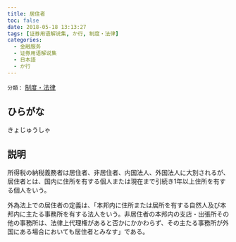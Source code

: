 ```yaml
---
title: 居住者
toc: false
date: 2018-05-18 13:13:27
tags: [证券用语解说集, か行, 制度・法律]
categories:
  - 金融服务
  - 证券用语解说集
  - 日本語
  - か行
---
```


`分類：` [制度・法律](/tags/制度・法律/)

## ひらがな

きょじゅうしゃ

## 説明

所得税の納税義務者は居住者、非居住者、内国法人、外国法人に大別されるが、居住者とは、国内に住所を有する個人または現在まで引続き1年以上住所を有する個人をいう。

外為法上での居住者の定義は、「本邦内に住所または居所を有する自然人及び本邦内に主たる事務所を有する法人をいう。非居住者の本邦内の支店・出張所その他の事務所は、法律上代理権があると否かにかかわらず、その主たる事務所が外国にある場合においても居住者とみなす」である。
